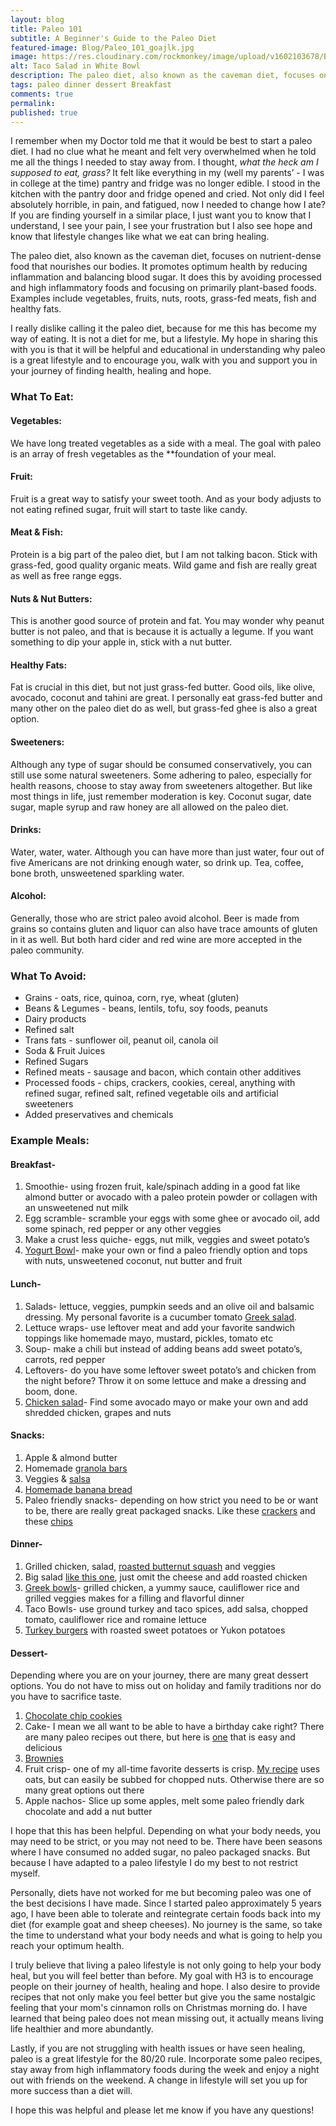 ```yaml
---
layout: blog
title: Paleo 101
subtitle: A Beginner's Guide to the Paleo Diet
featured-image: Blog/Paleo_101_goajlk.jpg
image: https://res.cloudinary.com/rockmonkey/image/upload/v1602103678/Blog/Paleo_101_goajlk.jpg
alt: Taco Salad in White Bowl
description: The paleo diet, also known as the caveman diet, focuses on nutrient-dense food that nourishes our bodies. It promotes optimum health by reducing inflammation and balancing blood sugar.
tags: paleo dinner dessert Breakfast
comments: true
permalink:
published: true
---
```

I remember when my Doctor told me that it would be best to start a paleo diet. I had no clue what he meant and felt very overwhelmed when he told me all the things I needed to stay away from. I thought, *what the heck am I supposed to eat, grass?*
It felt like everything in my (well my parents’ - I was in college at the time) pantry and fridge was no longer edible. I stood in the kitchen with the pantry door and fridge opened and cried. Not only did I feel absolutely horrible, in pain, and fatigued, now I needed to change how I ate?
If you are finding yourself in a similar place, I just want you to know that I understand, I see your pain, I see your frustration but I also see hope and know that lifestyle changes like what we eat can bring healing.

The paleo diet, also known as the caveman diet, focuses on nutrient-dense food that nourishes our bodies. It promotes optimum health by reducing inflammation and balancing blood sugar. It does this by avoiding processed and high inflammatory foods and focusing on primarily plant-based foods. Examples include vegetables, fruits, nuts, roots, grass-fed meats, fish and healthy fats.

I really dislike calling it the paleo diet, because for me this has become my way of eating. It is not a diet for me, but a lifestyle. My hope in sharing this with you is that it will be helpful and educational in understanding why paleo is a great lifestyle and to encourage you, walk with you and support you in your journey of finding health, healing and hope.

### What To Eat:

#### Vegetables:
We have long treated vegetables as a side with a meal. The goal with paleo is an array of fresh vegetables as the **foundation of your meal.

#### Fruit:
Fruit is a great way to satisfy your sweet tooth. And as your body adjusts to not eating refined sugar, fruit will start to taste like candy.

#### Meat & Fish:
Protein is a big part of the paleo diet, but I am not talking bacon. Stick with grass-fed, good quality organic meats. Wild game and fish are really great as well as free range eggs.

#### Nuts & Nut Butters:
This is another good source of protein and fat. You may wonder why peanut butter is not paleo, and that is because it is actually a legume. If you want something to dip your apple in, stick with a nut butter.

#### Healthy Fats:
Fat is crucial in this diet, but not just grass-fed butter. Good oils, like olive, avocado, coconut and tahini are great. I personally eat grass-fed butter and many other on the paleo diet do as well, but grass-fed ghee is also a great option.

#### Sweeteners:
Although any type of sugar should be consumed conservatively, you can still use some natural sweeteners. Some adhering to paleo, especially for health reasons, choose to stay away from sweeteners altogether. But like most things in life, just remember moderation is key. Coconut sugar, date sugar, maple syrup and raw honey are all allowed on the paleo diet.

#### Drinks:
Water, water, water. Although you can have more than just water, four out of five Americans are not drinking enough water, so drink up. Tea, coffee, bone broth, unsweetened sparkling water.

#### Alcohol:
Generally, those who are strict paleo avoid alcohol. Beer is made from grains so contains gluten and liquor can also have trace amounts of gluten in it as well. But both hard cider and red wine are more accepted in the paleo community.

### What To Avoid:

* Grains - oats, rice, quinoa, corn, rye, wheat (gluten)
* Beans & Legumes - beans, lentils, tofu, soy foods, peanuts
* Dairy products
* Refined salt
* Trans fats - sunflower oil, peanut oil, canola oil
* Soda & Fruit Juices
* Refined Sugars
* Refined meats - sausage and bacon, which contain other additives
* Processed foods - chips, crackers, cookies, cereal, anything with refined sugar, refined salt, refined vegetable oils and artificial sweeteners
* Added preservatives and chemicals

### Example Meals:

#### Breakfast-
1. Smoothie- using frozen fruit, kale/spinach adding in a good fat like almond butter or avocado with a paleo protein powder or collagen with an unsweetened nut milk
2. Egg scramble- scramble your eggs with some ghee or avocado oil, add some spinach, red pepper or any other veggies
3. Make a crust less quiche- eggs, nut milk, veggies and sweet potato’s
4. [Yogurt Bowl](https://h3withlaura.com/2020/02/24/yogurt-bowls/)- make your own or find a paleo friendly option and tops with nuts, unsweetened coconut, nut butter and fruit

#### Lunch-
1. Salads- lettuce, veggies, pumpkin seeds and an olive oil and balsamic dressing. My personal favorite is a cucumber tomato [Greek salad](https://h3withlaura.com/2020/04/17/greek-salad/).
2. Lettuce wraps- use leftover meat and add your favorite sandwich toppings like homemade mayo, mustard, pickles, tomato etc
3. Soup- make a chili but instead of adding beans add sweet potato’s, carrots, red pepper
4. Leftovers- do you have some leftover sweet potato’s and chicken from the night before? Throw it on some lettuce and make a dressing and boom, done.
5. [Chicken salad](https://h3withlaura.com/2020/06/23/chicken-salad/)- Find some avocado mayo or make your own and add shredded chicken, grapes and nuts


#### Snacks:
1. Apple & almond butter
2. Homemade [granola bars](https://h3withlaura.com/2020/03/27/granola-bars/)
3. Veggies & [salsa](https://h3withlaura.com/2020/05/15/fire-roasted-salsa-applewood/)
4. [Homemade banana bread](https://h3withlaura.com/2020/04/10/banana-bread/)
5. Paleo friendly snacks- depending on how strict you need to be or want to be, there are really great packaged snacks. Like these [crackers](https://www.amazon.com/gp/product/B01CI3TADE/ref=as_li_tl?ie=UTF8&camp=1789&creative=9325&creativeASIN=B01CI3TADE&linkCode=as2&tag=h3withlaura-20&linkId=21e061c78a4bd35453e429d834222eb6) and these [chips](https://www.amazon.com/gp/product/B07NP4SLP6/ref=as_li_tl?ie=UTF8&camp=1789&creative=9325&creativeASIN=B07NP4SLP6&linkCode=as2&tag=h3withlaura-20&linkId=f3aa4e75b624553026d95fdcd53fe4c8)


#### Dinner-
1. Grilled chicken, salad, [roasted butternut squash](https://h3withlaura.com/2020/04/24/roasted-butternut-squash/) and veggies
2. Big salad [like this one](https://h3withlaura.com/2020/03/06/burger-up-salad/), just omit the cheese and add roasted chicken
3. [Greek bowls](https://h3withlaura.com/2020/04/03/greek-tzatziki/)- grilled chicken, a yummy sauce, cauliflower rice and grilled veggies makes for a filling and flavorful dinner
4. Taco Bowls- use ground turkey and taco spices, add salsa, chopped tomato, cauliflower rice and romaine lettuce
5. [Turkey burgers](https://h3withlaura.com/2020/07/10/feta-kale-turkey-burgers/) with roasted sweet potatoes or Yukon potatoes

#### Dessert-
Depending where you are on your journey, there are many great dessert options. You do not have to miss out on holiday and family traditions nor do you have to sacrifice taste.
1. [Chocolate chip cookies](https://h3withlaura.com/2020/02/28/paleo-chocolate-chip-cookies/)
2. Cake- I mean we all want to be able to have a birthday cake right? There are many paleo recipes out there, but here is [one](https://h3withlaura.com/2020/06/26/funfetti-cake/) that is easy and delicious
3. [Brownies](https://h3withlaura.com/2020/07/03/fudgy-brownies/)
4. Fruit crisp- one of my all-time favorite desserts is crisp. [My recipe](https://h3withlaura.com/2020/05/08/strawberry-pecan-crisp/) uses oats, but can easily be subbed for chopped nuts. Otherwise there are so many great options out there
5. Apple nachos- Slice up some apples, melt some paleo friendly dark chocolate and add a nut butter

I hope that this has been helpful. Depending on what your body needs, you may need to be strict, or you may not need to be. There have been seasons where I have consumed no added sugar, no paleo packaged snacks.  But because I have adapted to a paleo lifestyle I do my best to not restrict myself.

Personally, diets have not worked for me but becoming paleo was one of the best decisions I have made. Since I started paleo approximately 5 years ago, I have been able to tolerate and reintegrate certain foods back into my diet (for example goat and sheep cheeses). No journey is the same, so take the time to understand what your body needs and what is going to help you reach your optimum health.

I truly believe that living a paleo lifestyle is not only going to help your body heal, but you will feel better than before. My goal with H3 is to encourage people on their journey of health, healing and hope. I also desire to provide recipes that not only make you feel better but give you the same nostalgic feeling that your mom's cinnamon rolls on Christmas morning do. I have learned that being paleo does not mean missing out, it actually means living life healthier and more abundantly.

Lastly, if you are not struggling with health issues or have seen healing, paleo is a great lifestyle for the 80/20 rule. Incorporate some paleo recipes, stay away from high inflammatory foods during the week and enjoy a night out with friends on the weekend. A change in lifestyle will set you up for more success than a diet will.

I hope this was helpful and please let me know if you have any questions!
